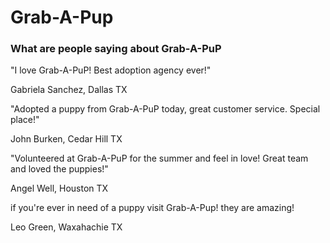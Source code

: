<h1>Grab-A-Pup</h1>
<h3>What are people saying about Grab-A-PuP</h3>
    <p>"I love Grab-A-PuP! Best adoption agency ever!"</p>
        <p>Gabriela Sanchez, Dallas TX </p>
    <p>"Adopted a puppy from Grab-A-PuP today, great customer service. Special place!"</p>
        <p>John Burken, Cedar Hill TX</p>
    <p>"Volunteered at Grab-A-PuP for the summer and feel in love! Great team and loved the puppies!"</p>
        <p>Angel Well, Houston TX </p>
    <p>if you're ever in need of a puppy visit Grab-A-Pup! they are amazing!</p>
        <p>Leo Green, Waxahachie TX</p>
